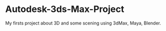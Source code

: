 # Autodesk-3ds-Max-Project


My firsts project about 3D and some scening using 3dMax, Maya, Blender.

